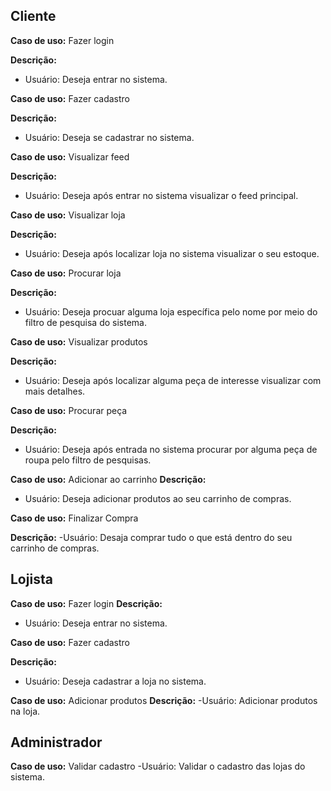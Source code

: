 ## Cliente

**Caso de uso:** Fazer login

**Descrição:**
- Usuário: Deseja entrar no sistema.

**Caso de uso:** Fazer cadastro

**Descrição:**
- Usuário: Deseja se cadastrar no sistema.

**Caso de uso:** Visualizar feed 

**Descrição:**
- Usuário: Deseja após entrar no sistema visualizar o feed principal.

**Caso de uso:** Visualizar loja

**Descrição:**
- Usuário: Deseja após localizar loja no sistema visualizar o  seu estoque.

**Caso de uso:** Procurar loja 

**Descrição:**
- Usuário: Deseja procuar alguma loja específica pelo nome por meio do filtro de pesquisa do sistema.

**Caso de uso:** Visualizar produtos

**Descrição:**
- Usuário: Deseja após localizar alguma peça de interesse visualizar com mais detalhes.

**Caso de uso:** Procurar peça 

**Descrição:**
- Usuário: Deseja após entrada no sistema procurar por alguma peça de roupa pelo filtro de pesquisas.

**Caso de uso:** Adicionar ao carrinho
**Descrição:**
- Usuário: Deseja adicionar produtos ao seu carrinho de compras.

**Caso de uso:** Finalizar Compra

**Descrição:** 
-Usuário: Desaja comprar tudo o que está dentro do seu carrinho de compras.

## Lojista

**Caso de uso:** Fazer login
**Descrição:**
- Usuário: Deseja entrar no sistema.

**Caso de uso:** Fazer cadastro

**Descrição:**
- Usuário: Deseja cadastrar a loja no sistema.

**Caso de uso:** Adicionar produtos
**Descrição:**
-Usuário: Adicionar produtos na loja.


## Administrador

**Caso de uso:** Validar cadastro
-Usuário: Validar o cadastro das lojas do sistema.
